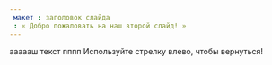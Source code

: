 ```yaml
---
 макет : заголовок слайда
 : « Добро пожаловать на наш второй слайд! »
---
```

аааааш текст пппп
Используйте стрелку влево, чтобы вернуться!
